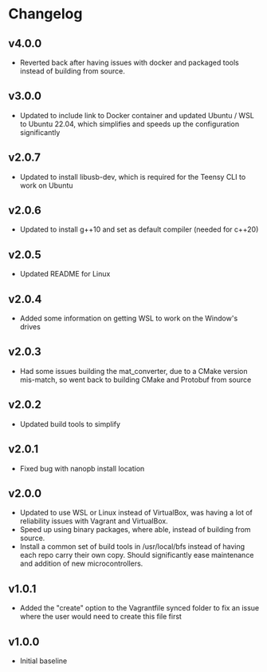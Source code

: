 # Changelog

## v4.0.0
- Reverted back after having issues with docker and packaged tools instead of building from source.

## v3.0.0
- Updated to include link to Docker container and updated Ubuntu / WSL to Ubuntu 22.04, which simplifies and speeds up the configuration significantly

## v2.0.7
- Updated to install libusb-dev, which is required for the Teensy CLI to work on Ubuntu

## v2.0.6
- Updated to install g++10 and set as default compiler (needed for c++20)

## v2.0.5
- Updated README for Linux

## v2.0.4
- Added some information on getting WSL to work on the Window's drives

## v2.0.3
- Had some issues building the mat_converter, due to a CMake version mis-match, so went back to building CMake and Protobuf from source

## v2.0.2
- Updated build tools to simplify

## v2.0.1
- Fixed bug with nanopb install location

## v2.0.0
- Updated to use WSL or Linux instead of VirtualBox, was having a lot of reliability issues with Vagrant and VirtualBox.
- Speed up using binary packages, where able, instead of building from source.
- Install a common set of build tools in /usr/local/bfs instead of having each repo carry their own copy. Should significantly ease maintenance and addition of new microcontrollers.

## v1.0.1
- Added the "create" option to the Vagrantfile synced folder to fix an issue where the user would need to create this file first

## v1.0.0
- Initial baseline
